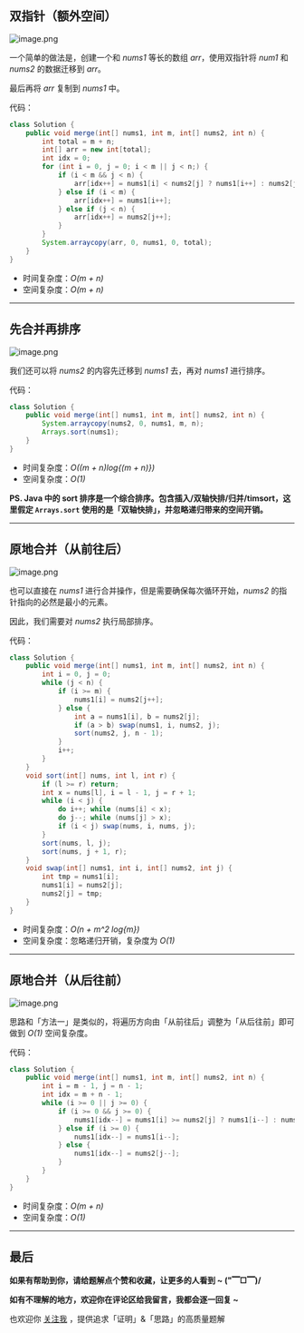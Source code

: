## 双指针（额外空间）

![image.png](https://pic.leetcode-cn.com/1617587324-zDJsgp-image.png)

一个简单的做法是，创建一个和 *nums1* 等长的数组 *arr*，使用双指针将 *num1* 和 *nums2* 的数据迁移到 *arr*。

最后再将 *arr* 复制到 *nums1* 中。

代码：
```java
class Solution {
    public void merge(int[] nums1, int m, int[] nums2, int n) {
        int total = m + n;
        int[] arr = new int[total];
        int idx = 0;
        for (int i = 0, j = 0; i < m || j < n;) {
            if (i < m && j < n) {
                arr[idx++] = nums1[i] < nums2[j] ? nums1[i++] : nums2[j++];
            } else if (i < m) {
                arr[idx++] = nums1[i++];
            } else if (j < n) {
                arr[idx++] = nums2[j++];
            }
        }
        System.arraycopy(arr, 0, nums1, 0, total);
    }
}
```
* 时间复杂度：*O(m + n)*
* 空间复杂度：*O(m + n)*

***

## 先合并再排序

![image.png](https://pic.leetcode-cn.com/1617587429-qcUlDQ-image.png)

我们还可以将 *nums2* 的内容先迁移到 *nums1* 去，再对 *nums1* 进行排序。

代码：
```java
class Solution {
    public void merge(int[] nums1, int m, int[] nums2, int n) {
        System.arraycopy(nums2, 0, nums1, m, n);
        Arrays.sort(nums1);
    }
}
```
* 时间复杂度：*O((m + n)log{(m + n)})*
* 空间复杂度：*O(1)*

**PS. Java 中的 sort 排序是一个综合排序。包含插入/双轴快排/归并/timsort，这里假定 `Arrays.sort` 使用的是「双轴快排」，并忽略递归带来的空间开销。**

***

## 原地合并（从前往后）

![image.png](https://pic.leetcode-cn.com/1617587288-eTtvcp-image.png)

也可以直接在 *nums1* 进行合并操作，但是需要确保每次循环开始，*nums2* 的指针指向的必然是最小的元素。

因此，我们需要对 *nums2* 执行局部排序。

代码：
```java 
class Solution {
    public void merge(int[] nums1, int m, int[] nums2, int n) {
        int i = 0, j = 0;
        while (j < n) {
            if (i >= m) {
                nums1[i] = nums2[j++];
            } else {
                int a = nums1[i], b = nums2[j];
                if (a > b) swap(nums1, i, nums2, j);
                sort(nums2, j, n - 1);
            }
            i++;
        }
    }
    void sort(int[] nums, int l, int r) {
        if (l >= r) return;
        int x = nums[l], i = l - 1, j = r + 1;
        while (i < j) {
            do i++; while (nums[i] < x);
            do j--; while (nums[j] > x);
            if (i < j) swap(nums, i, nums, j);
        }
        sort(nums, l, j);
        sort(nums, j + 1, r);
    }
    void swap(int[] nums1, int i, int[] nums2, int j) {
        int tmp = nums1[i];
        nums1[i] = nums2[j];
        nums2[j] = tmp;
    }
}
```
* 时间复杂度：*O(n + m^2 log{m})*
* 空间复杂度：忽略递归开销，复杂度为 *O(1)*

***

## 原地合并（从后往前）

![image.png](https://pic.leetcode-cn.com/1617589556-AXvSlX-image.png)

思路和「方法一」是类似的，将遍历方向由「从前往后」调整为「从后往前」即可做到 *O(1)* 空间复杂度。

代码：
```java
class Solution {
    public void merge(int[] nums1, int m, int[] nums2, int n) {
        int i = m - 1, j = n - 1;
        int idx = m + n - 1;
        while (i >= 0 || j >= 0) {
            if (i >= 0 && j >= 0) {
                nums1[idx--] = nums1[i] >= nums2[j] ? nums1[i--] : nums2[j--];
            } else if (i >= 0) {
                nums1[idx--] = nums1[i--];
            } else {
                nums1[idx--] = nums2[j--];
            }
        }
    }
}
```
* 时间复杂度：*O(m + n)*
* 空间复杂度：*O(1)*
***

## 最后

**如果有帮助到你，请给题解点个赞和收藏，让更多的人看到 ~ ("▔□▔)/**

**如有不理解的地方，欢迎你在评论区给我留言，我都会逐一回复 ~**

也欢迎你 [关注我](https://leetcode-cn.com/u/ac_oier/) ，提供追求「证明」&「思路」的高质量题解  